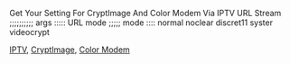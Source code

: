 Get Your Setting For CryptImage And Color Modem Via IPTV URL Stream ;;;;;;;;;; args ::::: URL mode ;;;;; mode :::: normal noclear discret11 syster videocrypt 

[IPTV](https://github.com/iptv-org/iptv), [CryptImage](https://github.com/Potomac/cryptimage), [Color Modem](https://github.com/kFYatek/color_modem)
